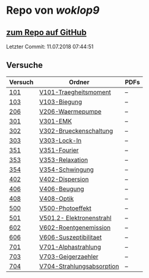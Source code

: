 # Repo von *woklop9*

## [zum Repo auf GitHub](https://github.com/woklop9/Anfaengerpraktikum)

Letzter Commit: 11.07.2018 07:44:51

## Versuche

|       Versuch       |                                                      Ordner                                                      |PDFs|
|---------------------|------------------------------------------------------------------------------------------------------------------|----|
|[101](../versuch/101)|[V101-Traegheitsmoment](https://github.com/woklop9/Anfaengerpraktikum/tree/master/V101-Traegheitsmoment)          |–   |
|[103](../versuch/103)|[V103-Biegung](https://github.com/woklop9/Anfaengerpraktikum/tree/master/V103-Biegung)                            |–   |
|[206](../versuch/206)|[V206-Waermepumpe](https://github.com/woklop9/Anfaengerpraktikum/tree/master/V206-Waermepumpe)                    |–   |
|[301](../versuch/301)|[V301-EMK](https://github.com/woklop9/Anfaengerpraktikum/tree/master/V301-EMK)                                    |–   |
|[302](../versuch/302)|[V302-Brueckenschaltung](https://github.com/woklop9/Anfaengerpraktikum/tree/master/V302-Brueckenschaltung)        |–   |
|[303](../versuch/303)|[V303-Lock-In](https://github.com/woklop9/Anfaengerpraktikum/tree/master/V303-Lock-In)                            |–   |
|[351](../versuch/351)|[V351-Fourier](https://github.com/woklop9/Anfaengerpraktikum/tree/master/V351-Fourier)                            |–   |
|[353](../versuch/353)|[V353-Relaxation](https://github.com/woklop9/Anfaengerpraktikum/tree/master/V353-Relaxation)                      |–   |
|[354](../versuch/354)|[V354-Schwingung](https://github.com/woklop9/Anfaengerpraktikum/tree/master/V354-Schwingung)                      |–   |
|[402](../versuch/402)|[V402-Dispersion](https://github.com/woklop9/Anfaengerpraktikum/tree/master/V402-Dispersion)                      |–   |
|[406](../versuch/406)|[V406-Beugung](https://github.com/woklop9/Anfaengerpraktikum/tree/master/V406-Beugung)                            |–   |
|[408](../versuch/408)|[V408-Optik](https://github.com/woklop9/Anfaengerpraktikum/tree/master/V408-Optik)                                |–   |
|[500](../versuch/500)|[V500-Photoeffekt](https://github.com/woklop9/Anfaengerpraktikum/tree/master/V500-Photoeffekt)                    |–   |
|[501](../versuch/501)|[V501,2- Elektronenstrahl](https://github.com/woklop9/Anfaengerpraktikum/tree/master/V501%2C2-%20Elektronenstrahl)|–   |
|[602](../versuch/602)|[V602-Roentgenemission](https://github.com/woklop9/Anfaengerpraktikum/tree/master/V602-Roentgenemission)          |–   |
|[606](../versuch/606)|[V606-Suszeptibilitaet](https://github.com/woklop9/Anfaengerpraktikum/tree/master/V606-Suszeptibilitaet)          |–   |
|[701](../versuch/701)|[V701-Alphastrahlung](https://github.com/woklop9/Anfaengerpraktikum/tree/master/V701-Alphastrahlung)              |–   |
|[703](../versuch/703)|[V703-Geigerzaehler](https://github.com/woklop9/Anfaengerpraktikum/tree/master/V703-Geigerzaehler)                |–   |
|[704](../versuch/704)|[V704-Strahlungsabsorption](https://github.com/woklop9/Anfaengerpraktikum/tree/master/V704-Strahlungsabsorption)  |–   |
